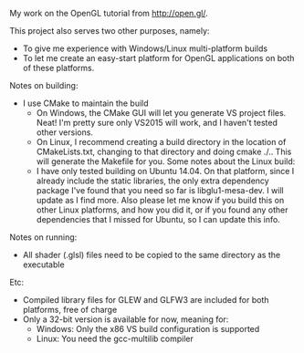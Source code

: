 My work on the OpenGL tutorial from http://open.gl/.

This project also serves two other purposes, namely:
* To give me experience with Windows/Linux multi-platform builds
* To let me create an easy-start platform for OpenGL applications on both of
  these platforms.

Notes on building:
* I use CMake to maintain the build
    * On Windows, the CMake GUI will let you generate VS project files.  Neat!  I'm
pretty sure only VS2015 will work, and I haven't tested other versions.
    * On Linux, I recommend creating a build directory in the location of
CMakeLists.txt, changing to that directory  and doing cmake ./..  This will
generate the Makefile for you. Some notes about the Linux build:
    * I have only tested building on Ubuntu 14.04.  On that platform, since I
already include the static libraries, the only extra dependency package I've
found that you need so far is libglu1-mesa-dev.  I will update as I find more.
Also please let me know if you build this on other Linux platforms, and how you
did it, or if you found any other dependencies that I missed for Ubuntu, so I
can update this info.

Notes on running:
* All shader (.glsl) files need to be copied to the same directory as the
  executable

Etc:
* Compiled library files for GLEW and GLFW3 are included for both platforms,
  free of charge
* Only a 32-bit version is available for now, meaning for:
    * Windows: Only the x86 VS build configuration is supported
    * Linux: You need the gcc-multilib compiler
